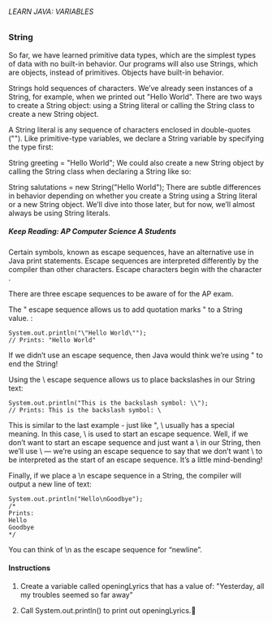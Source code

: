 ###### LEARN JAVA: VARIABLES

### String

So far, we have learned primitive data types, which are the simplest types of data with no built-in behavior. Our programs will also use Strings, which are objects, instead of primitives. Objects have built-in behavior.

Strings hold sequences of characters. We’ve already seen instances of a String, for example, when we printed out "Hello World". There are two ways to create a String object: using a String literal or calling the String class to create a new String object.

A String literal is any sequence of characters enclosed in double-quotes (""). Like primitive-type variables, we declare a String variable by specifying the type first:

String greeting = "Hello World";
We could also create a new String object by calling the String class when declaring a String like so:

String salutations = new String("Hello World");
There are subtle differences in behavior depending on whether you create a String using a String literal or a new String object. We’ll dive into those later, but for now, we’ll almost always be using String literals.

##### Keep Reading: AP Computer Science A Students

Certain symbols, known as escape sequences, have an alternative use in Java print statements. Escape sequences are interpreted differently by the compiler than other characters. Escape characters begin with the character \.

There are three escape sequences to be aware of for the AP exam.

The \" escape sequence allows us to add quotation marks " to a String value. :
```
System.out.println("\"Hello World\"");
// Prints: "Hello World"
```
If we didn’t use an escape sequence, then Java would think we’re using " to end the String!

Using the \\ escape sequence allows us to place backslashes in our String text:
```
System.out.println("This is the backslash symbol: \\");
// Prints: This is the backslash symbol: \
```
This is similar to the last example - just like ", \ usually has a special meaning. In this case, \ is used to start an escape sequence. Well, if we don’t want to start an escape sequence and just want a \ in our String, then we’ll use \\ — we’re using an escape sequence to say that we don’t want \ to be interpreted as the start of an escape sequence. It’s a little mind-bending!

Finally, if we place a \n escape sequence in a String, the compiler will output a new line of text:
```
System.out.println("Hello\nGoodbye");
/*
Prints:
Hello
Goodbye
*/
```

You can think of \n as the escape sequence for “newline”.

#### Instructions

1. Create a variable called openingLyrics that has a value of: "Yesterday, all my troubles seemed so far away"

2. Call System.out.println() to print out openingLyrics.